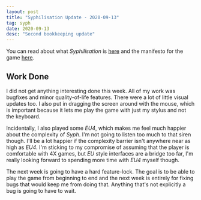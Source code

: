 ```yaml
---
layout: post
title: "Syphilisation Update - 2020-09-13"
tag: syph
date: 2020-09-13
desc: "Second bookkeeping update"
---
```



You can read about what *Syphilisation* is [here](/blog/syph/announce) and the manifesto for the game [here](/blog/syph/newManifesto).

## Work Done

I did not get anything interesting done this week. All of my work was bugfixes and minor quality-of-life features. There were a lot of little visual updates too. I also put in dragging the screen around with the mouse, which is important because it lets me play the game with just my stylus and not the keyboard.


Incidentally, I also played some *EU4*, which makes me feel much happier about the complexity of *Syph*. I'm not going to listen too much to that siren though. I'll be a lot happier if the complexity barrier isn't anywhere near as high as *EU4*. I'm sticking to my compromise of assuming that the player is comfortable with 4X games, but *EU* style interfaces are a bridge too far, I'm really looking forward to spending more time with *EU4* myself though.


The next week is going to have a hard feature-lock. The goal is to be able to play the game from beginning to end and the next week is entirely for fixing bugs that would keep me from doing that. Anything that's not explicitly a bug is going to have to wait.

